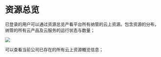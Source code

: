 # 资源总览

已登录的用户可以通过资源总览产看平台所有纳管的云上资源。包含资源的分布，纳管的所有云产品及云服务的运行状态与数量；

![](https://juyun-1253413501.cos.ap-beijing.myqcloud.com/opsphere/arms/101.png)

 可以查看当前公司已存在的所有云上资源概览信息；
